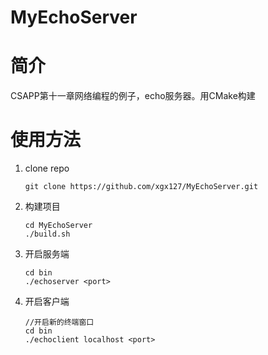 # MyEchoServer

# 简介

CSAPP第十一章网络编程的例子，echo服务器。用CMake构建

# 使用方法

1. clone repo

   ```shell
   git clone https://github.com/xgx127/MyEchoServer.git
   ```

2. 构建项目

   ```shell
   cd MyEchoServer
   ./build.sh
   ```

3. 开启服务端

   ```shell
   cd bin
   ./echoserver <port>
   ```

4. 开启客户端

   ```shell
   //开启新的终端窗口
   cd bin
   ./echoclient localhost <port>
   ```

   